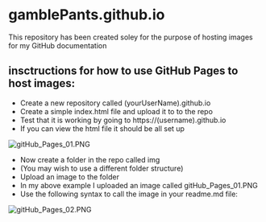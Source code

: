 # gamblePants.github.io

This repository has been created soley for the purpose of hosting images for my GitHub documentation

## insctructions for how to use GitHub Pages to host images:

<ul>
  <li>Create a new repository called (yourUserName).github.io</li>
  <li>Create a simple index.html file and upload it to to the repo</li>
  <li>Test that it is working by going to https://(username).github.io</li>
  <li>If you can view the html file it should be all set up</li>
</ul>

![gitHub_Pages_01.PNG](https://gamblepants.github.io/img/gitHub_Pages_01.PNG)

<ul>
  <li>Now create a folder in the repo called img</li>
  <li>(You may wish to use a different folder structure)</li>
  <li>Upload an image to the folder</li>
  <li>In my above example I uploaded an image called gitHub_Pages_01.PNG</li>
  <li>Use the following syntax to call the image in your readme.md file:</li>
</ul>

![gitHub_Pages_02.PNG](https://gamblepants.github.io/img/gitHub_Pages_02.PNG)
